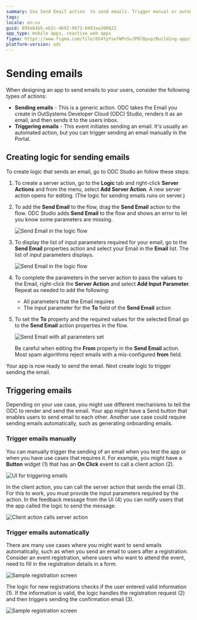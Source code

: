 ```yaml
---
summary: Use Send Email action  to send emails. Trigger manual or automatic sending of emails.
tags: 
locale: en-us
guid: 895e64b5-eb2c-4b92-9673-8493aa306622
app_type: mobile apps, reactive web apps
figma: https://www.figma.com/file/6G4tyYswfWPn5uJPDlBpvp/Building-apps?type=design&node-id=3101%3A11324&t=ZwHw8hXeFhwYsO5V-1
platform-version: odc
---
```


# Sending emails

When designing an app to send emails to your users, consider the following types of actions:

* **Sending emails** - This is a generic action. ODC takes the Email you create in OutSystems Developer Cloud (ODC) Studio, renders it as an email, and then sends it to the users inbox.
* **Triggering emails** -  This event initiates sending an email. It's usually an automated action, but you can trigger sending an email manually in the Portal.

## Creating logic for sending emails

To create logic that sends an email, go to ODC Studio an follow these steps:

1. To create a server action, go to the **Logic** tab and right-click **Server Actions** and from the menu, select  **Add Server Action**.  A new server action opens for editing. (The logic for sending emails runs on server.)
1. To add  the **Send Email** to the flow, drag the **Send Email** action to the flow. ODC Studio adds **Send Email** to the flow and shows an error to let you know some parameters are missing.

    ![Send Email in the logic flow](images/logic-send-email-tool-odcs.png)

1. To display  the list of input parameters required for your email, go to the **Send Email** properties action and select your Email in the **Email** list. The list of input parameters displays.

    ![Send Email in the logic flow](images/logic-send-email-select-odcs.png)

1. To complete the parameters in the server action to pass the values to the Email, right-click the **Server Action** and select **Add Input Parameter**. Repeat as needed to add the following:

    * All parameters that the Email requires
    * The input parameter for the **To** field of the **Send Email** action

1. To set the **To** property and the required values for the selected Email go to the **Send Email** action properties in the flow.

    ![Send Email with all parameters set](images/logic-send-email-ready-odcs.png)

    <div class="info" markdown="1">

    Be careful when editing the **From** property in the **Send Email** action. Most spam algorithms reject emails with a mis-configured **from** field.

    </div>

Your app is now ready to send the email. Next create logic to trigger sending the email.

## Triggering emails

Depending on your use case, you might use different mechanisms to tell the ODC to render and send the email. Your app might have a Send button that enables users to send email to each other. Another use case could require sending emails  automatically, such as generating onboarding emails.

### Trigger emails manually

You can manually trigger the sending of an email when you test the app or when you have use cases that requires it. For example, you might have a **Button** widget (1) that has  an **On Click** event to call a client action (2).

![UI for triggering emails](images/trigger-email-manually-ui-odcs.png)

In the client action, you can call the server action that sends the email (3). For this to work, you must provide the input parameters required by the action. In the feedback message from the UI (4) you can notify users that the app called the logic to send the message.

![Client action calls server action](images/trigger-email-manually-logic-odcs.png)

### Trigger emails automatically

There are many use cases where you might want to send emails automatically, such as when you send an email to users after a registration. Consider an event registration, where users who want to attend the event, need to fill in the registration details in a form.

![Sample registration screen](images/sample-screen-ss.png)

The logic for new registrations checks if the user entered valid information (1). If the information is valid, the logic handles the registration request (2) and then triggers sending the confirmation email (3).

![Sample registration screen](images/sample-logic-new-registration-ss.png)
